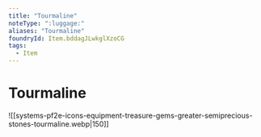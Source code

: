 ```yaml
---
title: "Tourmaline"
noteType: ":luggage:"
aliases: "Tourmaline"
foundryId: Item.bddagJLwkglXzoCG
tags:
  - Item
---
```


# Tourmaline
![[systems-pf2e-icons-equipment-treasure-gems-greater-semiprecious-stones-tourmaline.webp|150]]

